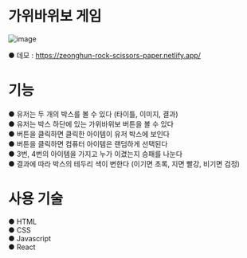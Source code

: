 # 가위바위보 게임

![image](https://user-images.githubusercontent.com/115923975/210957352-415def76-c9e6-4355-b7e4-0e3c4ecca2c8.png)

● 데모 : https://zeonghun-rock-scissors-paper.netlify.app/

# 기능
● 유저는 두 개의 박스를 볼 수 있다 (타이틀, 이미지, 결과)    
● 유저는 박스 하단에 있는 가위바위보 버튼을 볼 수 있다   
● 버튼을 클릭하면 클릭한 아이템이 유저 박스에 보인다   
● 버튼을 클릭하면 컴퓨터 아이템은 랜덤하게 선택된다   
● 3번, 4번의 아이템을 가지고 누가 이겼는지 승패를 나눈다  
● 결과에 따라 박스의 테두리 색이 변한다 (이기면 초록, 지면 빨강, 비기면 검정)

# 사용 기술
● HTML  
● CSS  
● Javascript  
● React
